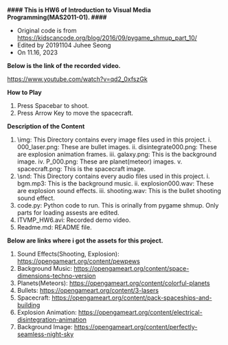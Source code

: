 **#### This is HW6 of Introduction to Visual Media Programming(MAS2011-01). ####**
- Original code is from https://kidscancode.org/blog/2016/09/pygame_shmup_part_10/
- Edited by 20191104 Juhee Seong 
- On 11.16, 2023

**Below is the link of the recorded video.**

https://www.youtube.com/watch?v=qd2_0xfszGk

**How to Play**
1. Press Spacebar to shoot.
2. Press Arrow Key to move the spacecraft.

**Description of the Content**
1. \img: This Directory contains every image files used in this project.
    i.   000_laser.png: These are bullet images.
    ii.  disintegrate000.png: These are explosion animation frames.
    iii. galaxy.png: This is the background image.
    iv.  P_000.png: These are planet(meteor) images.
    v.   spacecraft.png: This is the spacecraft image.
2. \snd: This Directory contains every audio files used in this project.
    i.   bgm.mp3: This is the background music.
    ii.  explosion000.wav: These are explosion sound effects.
    iii. shooting.wav: This is the bullet shooting sound effect.
3. code.py: Python code to run. This is orinally from pygame shmup. Only parts for loading assests are edited.
4. ITVMP_HW6.avi: Recorded demo video.
5. Readme.md: README file.

**Below are links where i got the assets for this project.**
1. Sound Effects(Shooting, Explosion): https://opengameart.org/content/pewpews
2. Background Music: https://opengameart.org/content/space-dimensions-techno-version
3. Planets(Meteors): https://opengameart.org/content/colorful-planets
4. Bullets: https://opengameart.org/content/3-lasers
5. Spacecraft: https://opengameart.org/content/pack-spaceships-and-building
6. Explosion Animation: https://opengameart.org/content/electrical-disintegration-animation
7. Background Image: https://opengameart.org/content/perfectly-seamless-night-sky
